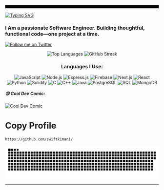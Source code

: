
<hr style="border: 5px solid #000000; margin: 0;">



[![Typing SVG](https://readme-typing-svg.demolab.com?font=Fira+Code&size=30&pause=1000&color=0CF709&background=8A1A1A00&center=true&vCenter=true&width=1000&height=60&lines=Hello++%F0%9F%91%8B+I+Am+%3C%3EBenard+Kimani%3C%2F%3E)](https://git.io/typing-svg)

<h3 align="left">I Am a passionate Software Engineer. Building thoughtful, functional code—one project at a time.</h3>

<p align="left">
  <a href="https://twitter.com/swiftkimani" target="_blank">
    <img src="https://img.shields.io/twitter/follow/swiftkimani?logo=twitter&style=for-the-badge" alt="Follow me on Twitter" />
  </a>
</p>

<p align="center">
  <img src="https://github-readme-stats.vercel.app/api/top-langs?username=swiftkimani&show_icons=true&locale=en&layout=compact&theme=radical" alt="Top Languages" />
  <img src="https://github-readme-streak-stats-git-main-davids-projects-ad77adcc.vercel.app/?user=swiftkimani&theme=radical" alt="GitHub Streak" />
</p>

<div align="center">
  <h3>Languages I Use:</h3>
  <p>
    <img src="https://img.shields.io/badge/JavaScript-FFFF00?style=for-the-badge&logo=javascript&logoColor=black&background=radical" alt="JavaScript" />
    <img src="https://img.shields.io/badge/Node.js-339933?style=for-the-badge&logo=node.js&logoColor=white&background=radical" alt="Node.js" />
    <img src="https://img.shields.io/badge/Express.js-000000?style=for-the-badge&logo=express&logoColor=white&background=radical" alt="Express.js" />
    <img src="https://img.shields.io/badge/Firebase-FFCA28?style=for-the-badge&logo=firebase&logoColor=black&background=radical" alt="Firebase" />
    <img src="https://img.shields.io/badge/Next.js-000000?style=for-the-badge&logo=next.js&logoColor=white&background=radical" alt="Next.js" />
    <img src="https://img.shields.io/badge/React-61DAFB?style=for-the-badge&logo=react&logoColor=black&background=radical" alt="React" />
    <img src="https://img.shields.io/badge/Python-3776AB?style=for-the-badge&logo=python&logoColor=white&background=radical" alt="Python" />
    <img src="https://img.shields.io/badge/Solidity-363636?style=for-the-badge&logo=solidity&logoColor=white&background=radical" alt="Solidity" />
    <img src="https://img.shields.io/badge/C-00599C?style=for-the-badge&logo=c&logoColor=white&background=radical" alt="C" />
    <img src="https://img.shields.io/badge/C++-00599C?style=for-the-badge&logo=cplusplus&logoColor=white&background=radical" alt="C++" />
    <img src="https://img.shields.io/badge/Java-007396?style=for-the-badge&logo=java&logoColor=white&background=radical" alt="Java" />
    <img src="https://img.shields.io/badge/PostgreSQL-4169E1?style=for-the-badge&logo=postgresql&logoColor=white&background=radical" alt="PostgreSQL" />
    <img src="https://img.shields.io/badge/SQL-003B57?style=for-the-badge&logo=sqlite&logoColor=white&background=radical" alt="SQL" />
    <img src="https://img.shields.io/badge/MongoDB-47A248?style=for-the-badge&logo=mongodb&logoColor=white&background=radical" alt="MongoDB" />
  </p>
</div>

<p align="center">
  
##### 😎 Cool Dev Comic:
  <img src="https://random-xkcd-url.glitch.me/random-xkcd" alt="Cool Dev Comic" />
</p>

<h1>Copy Profile</h1>

```md
https://github.com/swiftkimani/
```
<a href=#><img src="contributions.svg"></a>

<hr style="border: 50 solid #000000; margin: 0;">



